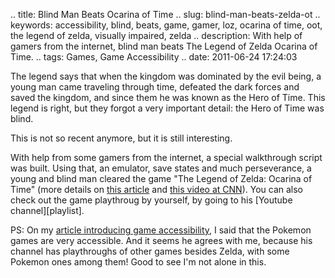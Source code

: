 .. title: Blind Man Beats Ocarina of Time
.. slug: blind-man-beats-zelda-ot
.. keywords: accessibility, blind, beats, game, gamer, loz, ocarina of time, oot, the legend of zelda, visually impaired, zelda
.. description: With help of gamers from the internet, blind man beats The Legend of Zelda Ocarina of Time.
.. tags: Games, Game Accessibility
.. date: 2011-06-24 17:24:03

The legend says that when the kingdom was dominated by the evil being, a young man came traveling through time, defeated the dark forces and saved the kingdom, and since them he was known as the Hero of Time. This legend is right, but they forgot a very important detail: the Hero of Time was blind. <!--teaser_end-->

This is not so recent anymore, but it is still interesting.

With help from some gamers from the internet, a special walkthrough script was built. Using that, an emulator, save states and much perseverance, a young and blind man cleared the game "The Legend of Zelda: Ocarina of Time" (more details on [this article][zld] and [this video at CNN][cnn]). You can also check out the game playthroug by yourself, by going to his [Youtube channel][playlist].

PS: On my [article introducing game accessibility][a11y-intro], I said that the Pokemon games are very accessible. And it seems he agrees with me, because his channel has playthroughs of other games besides Zelda, with some Pokemon ones among them! Good to see I'm not alone in this.

[zld]: http://www.zeldadungeon.net/2010/03/cnn-blind-gamer-beats-zelda/
[cnn]: http://edition.cnn.com/video/?/video/us/2010/03/03/dnt.blind.gamer.beats.zelda.wis
[channel]: http://www.youtube.com/user/genuinescorruption
[a11y-intro]: /en/blog/game-a11y-intro